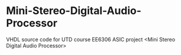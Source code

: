 Mini-Stereo-Digital-Audio-Processor
===================================

VHDL source code for UTD course EE6306 ASIC project &lt;Mini Stereo Digital Audio Processor>
